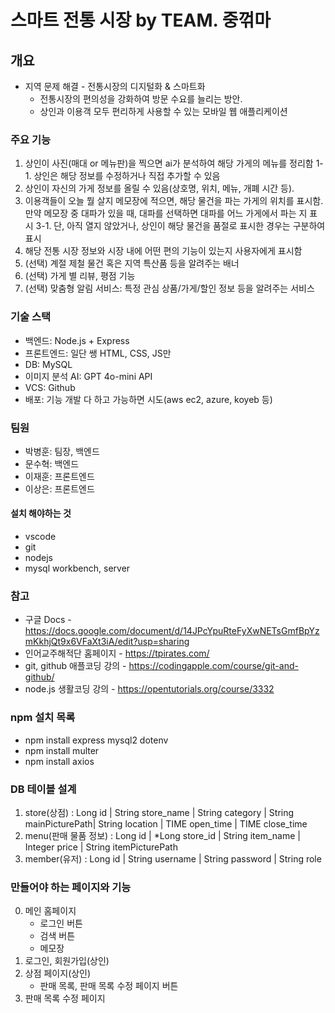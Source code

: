 # 스마트 전통 시장 by TEAM. 중꺾마

## 개요

- 지역 문제 해결 - 전통시장의 디지털화 & 스마트화
  - 전통시장의 편의성을 강화하여 방문 수요를 늘리는 방안.
  - 상인과 이용객 모두 편리하게 사용할 수 있는 모바일 웹 애플리케이션

### 주요 기능

1. 상인이 사진(매대 or 메뉴판)을 찍으면 ai가 분석하여 해당 가게의 메뉴를 정리함
   1-1. 상인은 해당 정보를 수정하거나 직접 추가할 수 있음
2. 상인이 자신의 가게 정보를 올릴 수 있음(상호명, 위치, 메뉴, 개폐 시간 등).
3. 이용객들이 오늘 뭘 살지 메모장에 적으면, 해당 물건을 파는 가게의 위치를 표시함. 만약 메모장 중 대파가 있을 때, 대파를 선택하면 대파를 어느 가게에서 파는 지 표시
   3-1. 단, 아직 열지 않았거나, 상인이 해당 물건을 품절로 표시한 경우는 구분하여 표시
4. 해당 전통 시장 정보와 시장 내에 어떤 편의 기능이 있는지 사용자에게 표시함
5. (선택) 계절 제철 물건 혹은 지역 특산품 등을 알려주는 배너
6. (선택) 가게 별 리뷰, 평점 기능
7. (선택) 맞춤형 알림 서비스: 특정 관심 상품/가게/할인 정보 등을 알려주는 서비스

### 기술 스택

- 백엔드: Node.js + Express
- 프론트엔드: 일단 쌩 HTML, CSS, JS만
- DB: MySQL
- 이미지 분석 AI: GPT 4o-mini API
- VCS: Github
- 배포: 기능 개발 다 하고 가능하면 시도(aws ec2, azure, koyeb 등)

### 팀원

- 박병훈: 팀장, 백엔드
- 문수혁: 백엔드
- 이재훈: 프론트엔드
- 이상은: 프론트엔드

#### 설치 해야하는 것

- vscode
- git
- nodejs
- mysql workbench, server

### 참고

- 구글 Docs - https://docs.google.com/document/d/14JPcYpuRteFyXwNETsGmfBpYzmKkhjQt9x6VFaXt3iA/edit?usp=sharing
- 인어교주해적단 홈페이지 - https://tpirates.com/
- git, github 애플코딩 강의 - https://codingapple.com/course/git-and-github/
- node.js 생활코딩 강의 - https://opentutorials.org/course/3332

### npm 설치 목록

- npm install express mysql2 dotenv
- npm install multer
- npm install axios

### DB 테이블 설계

1. store(상점)
   : Long id | String store_name | String category | String mainPicturePath| String location | TIME open_time | TIME close_time
2. menu(판매 물품 정보)
   : Long id | \*Long store_id | String item_name | Integer price | String itemPicturePath
3. member(유저)
   : Long id | String username | String password | String role

### 만들어야 하는 페이지와 기능

0. 메인 홈페이지
   - 로그인 버튼
   - 검색 버튼
   - 메모장
1. 로그인, 회원가입(상인)
2. 상점 페이지(상인)
   - 판매 목록, 판매 목록 수정 페이지 버튼
3. 판매 목록 수정 페이지
